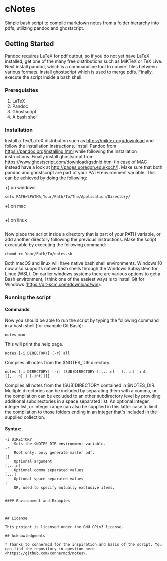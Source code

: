 # cNotes

Simple bash script to compile markdown notes from a folder hierarchy into pdfs, utilizing pandoc and ghostscript. 

## Getting Started

Pandoc requires LaTeX for pdf output, so if you do not yet have LaTeX installed, get one of the many free distributions such as MiKTeX or TeX Live. Next install pandoc, which is a commandline tool to convert files between various formats. Install ghostscript which is used to merge pdfs. Finally, execute the script inside a bash shell.

### Prerequisites

1) LaTeX 
2) Pandoc 
3) Ghostscript 
4) A bash shell

### Installation

Install a Tex/LaTeX distribution such as <https://miktex.org/download> and follow the installation instructions. Install Pandoc from <https://pandoc.org/installing.html> while following the installation instructions. Finally install ghostscript from <https://www.ghostscript.com/download/gsdnld.html> (In case of MAC instead have a look at <http://pages.uoregon.edu/koch/>). Make sure that both pandoc and ghostscript are part of your PATH environment variable. This can be achieved by doing the following:

+) on windows
```
setx PATH=%PATH%;Your/Path/To/The/Application/Directory/
```
+) on mac
```
```
+) on linux
```
```
Now place the script inside a directory that is part of your PATH variable, or add another directory following the previous instructions. Make the script executable by executing the following command:
```
chmod +x Your/Path/To/notes.sh
```

Both macOS and linux will have native bash shell environments. Windows 10 now also supports native bash shells through the Windows Subsystem for Linux (WSL). On earlier windows systems there are various options to get a Bash environment, I think one of the easiest ways is to install Git for Windows (<https://git-scm.com/download/win>).

### Running the script

#### Commands

Now you should be able to run the script by typing the following command in a bash shell (for example Git Bash):

```
notes man
```
This will print the help page.
```
notes [-i DIRECTORY] [-r] all
```
Compiles all notes from the $NOTES_DIR directory.
```
notes [-i DIRECTORY] [-r] (SUB)DIRECTORY [[,...n] | [...n] [int [[,...n] | [-int]]]]
```
Compiles all notes from the (SUB)DIRECTORY contained in $NOTES_DIR. Multiple directories can be included by separating them with a comma, or the compilation can be excluded to an other subdirectory level by providing additional subdirectories in a space separated list. An optional integer, integer list, or integer range can also be supplied in this latter case to limit the compilation to those folders ending in an integer that's included in the supplied collection.

#### Syntax:

	-i DIRECTORY
		Sets the $NOTES_DIR environment variable.
	-r
		Root only, only generate master pdf.
	[]
		Optional argument
	[,...n]
		Optional comma separated values
	[...]
		Optional space separated values
	|
		OR, used to specify mutually exclusive items.
```

#### Environment and Examples



## License

This project is licensed under the GNU GPLv3 license.

## Acknowledgments

* Thanks to connermcd for the inspiration and basis of the script. You can find the repository in question here <https://github.com/connermcd/notes>.
